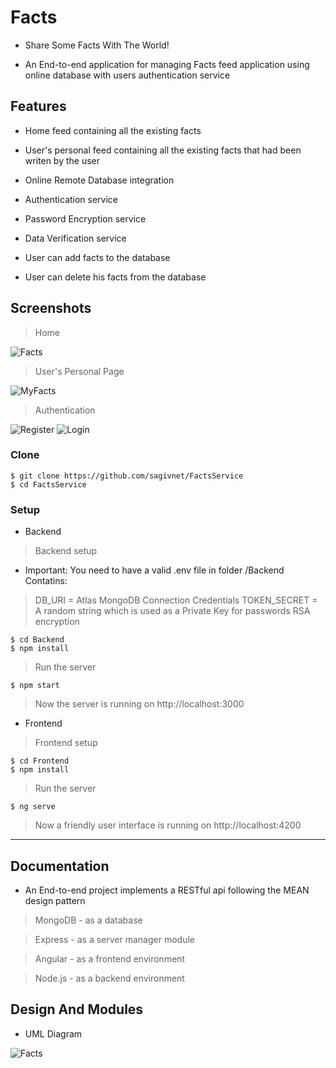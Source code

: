 # Facts

- Share Some Facts With The World!

- An End-to-end application for managing Facts feed application using online database with users authentication service

## Features

- Home feed containing all the existing facts

- User's personal feed containing all the existing facts that had been writen by the user

- Online Remote Database integration

- Authentication service

- Password Encryption service

- Data Verification service

- User can add facts to the database

- User can delete his facts from the database

## Screenshots

> Home

<img src="https://i.ibb.co/tBLkrgN/Home.png" title="Facts">

> User's Personal Page

<img src="https://i.ibb.co/1RhVfD7/MyFacts.png" title="MyFacts">

> Authentication

<img src="https://i.ibb.co/JtZbqZX/Register.png" title="Register">

<img src="https://i.ibb.co/QKH6mC9/Loginpng.png" title="Login">


### Clone

```shell
$ git clone https://github.com/sagivnet/FactsService
$ cd FactsService
```

### Setup

- Backend 

> Backend setup

- Important: You need to have a valid .env file in folder /Backend Contatins:

> DB_URI        =  Atlas MongoDB Connection Credentials 
> TOKEN_SECRET  =  A random string which is used as a Private Key for passwords RSA encryption 

```shell
$ cd Backend
$ npm install
```

> Run the server

```shell
$ npm start
```

> Now the server is running on http://localhost:3000

- Frontend

> Frontend setup

```shell
$ cd Frontend
$ npm install
```

> Run the server

```shell
$ ng serve
```

> Now a friendly user interface is running on http://localhost:4200

---

## Documentation 

- An End-to-end project implements a RESTful api following the MEAN design pattern 

> MongoDB - as a database

> Express - as a server manager module

> Angular - as a frontend environment

> Node.js - as a backend environment

## Design And Modules

- UML Diagram

<img src="https://i.ibb.co/xzVgcp3/UML.png" title="Facts">
